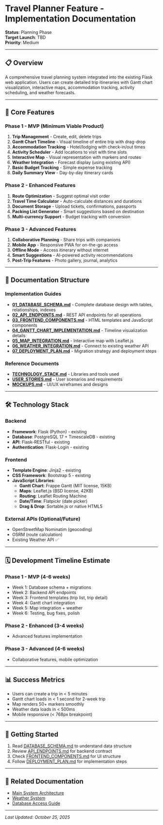 # Travel Planner Feature - Implementation Documentation

**Status**: Planning Phase  
**Target Launch**: TBD  
**Priority**: Medium

---

## 📋 Overview

A comprehensive travel planning system integrated into the existing Flask web application. Users can create detailed trip itineraries with Gantt chart visualization, interactive maps, accommodation tracking, activity scheduling, and weather forecasts.

---

## 🎯 Core Features

### Phase 1 - MVP (Minimum Viable Product)
1. **Trip Management** - Create, edit, delete trips
2. **Gantt Chart Timeline** - Visual timeline of entire trip with drag-drop
3. **Accommodation Tracking** - Hotel/lodging with check-in/out times
4. **Activity Scheduler** - Add locations to visit with time slots
5. **Interactive Map** - Visual representation with markers and routes
6. **Weather Integration** - Forecast display (using existing API)
7. **Basic Budget Tracking** - Simple expense tracking
8. **Daily Summary View** - Day-by-day itinerary cards

### Phase 2 - Enhanced Features
1. **Route Optimization** - Suggest optimal visit order
2. **Travel Time Calculator** - Auto-calculate distances and durations
3. **Document Storage** - Upload tickets, confirmations, passports
4. **Packing List Generator** - Smart suggestions based on destination
5. **Multi-currency Support** - Budget tracking with conversion

### Phase 3 - Advanced Features
1. **Collaborative Planning** - Share trips with companions
2. **Mobile App** - Responsive PWA for on-the-go access
3. **Offline Mode** - Access itinerary without internet
4. **Smart Suggestions** - AI-powered activity recommendations
5. **Post-Trip Features** - Photo gallery, journal, analytics

---

## 📁 Documentation Structure

### Implementation Guides

- **[01_DATABASE_SCHEMA.md](./01_DATABASE_SCHEMA.md)** - Complete database design with tables, relationships, indexes
- **[02_API_ENDPOINTS.md](./02_API_ENDPOINTS.md)** - REST API endpoints for all operations
- **[03_FRONTEND_COMPONENTS.md](./03_FRONTEND_COMPONENTS.md)** - HTML templates and JavaScript components
- **[04_GANTT_CHART_IMPLEMENTATION.md](./04_GANTT_CHART_IMPLEMENTATION.md)** - Timeline visualization details
- **[05_MAP_INTEGRATION.md](./05_MAP_INTEGRATION.md)** - Interactive map with Leaflet.js
- **[06_WEATHER_INTEGRATION.md](./06_WEATHER_INTEGRATION.md)** - Connect to existing weather API
- **[07_DEPLOYMENT_PLAN.md](./07_DEPLOYMENT_PLAN.md)** - Migration strategy and deployment steps

### Reference Documents

- **[TECHNOLOGY_STACK.md](./TECHNOLOGY_STACK.md)** - Libraries and tools used
- **[USER_STORIES.md](./USER_STORIES.md)** - User scenarios and requirements
- **[MOCKUPS.md](./MOCKUPS.md)** - UI/UX wireframes and designs

---

## 🛠️ Technology Stack

### Backend
- **Framework**: Flask (Python) - existing
- **Database**: PostgreSQL 17 + TimescaleDB - existing
- **API**: Flask-RESTful - existing
- **Authentication**: Flask-Login - existing

### Frontend
- **Template Engine**: Jinja2 - existing
- **CSS Framework**: Bootstrap 5 - existing
- **JavaScript Libraries**:
  - **Gantt Chart**: Frappe Gantt (MIT license, 15KB)
  - **Maps**: Leaflet.js (BSD license, 42KB)
  - **Routing**: Leaflet Routing Machine
  - **Date/Time**: Flatpickr (date picker)
  - **Drag & Drop**: Sortable.js or native HTML5

### External APIs (Optional/Future)
- OpenStreetMap Nominatim (geocoding)
- OSRM (route calculation)
- Existing Weather API ✅

---

## 🗓️ Development Timeline Estimate

### Phase 1 - MVP (4-6 weeks)
- Week 1: Database schema + migrations
- Week 2: Backend API endpoints
- Week 3: Frontend templates (trip list, trip detail)
- Week 4: Gantt chart integration
- Week 5: Map integration + weather
- Week 6: Testing, bug fixes, polish

### Phase 2 - Enhanced (3-4 weeks)
- Advanced features implementation

### Phase 3 - Advanced (4-6 weeks)
- Collaborative features, mobile optimization

---

## 📊 Success Metrics

- Users can create a trip in < 5 minutes
- Gantt chart loads in < 1 second for 2-week trip
- Map renders 50+ markers smoothly
- Weather data loads in < 500ms
- Mobile responsive (< 768px breakpoint)

---

## 🚀 Getting Started

1. Read [DATABASE_SCHEMA.md](./01_DATABASE_SCHEMA.md) to understand data structure
2. Review [API_ENDPOINTS.md](./02_API_ENDPOINTS.md) for backend contract
3. Check [FRONTEND_COMPONENTS.md](./03_FRONTEND_COMPONENTS.md) for UI structure
4. Follow [DEPLOYMENT_PLAN.md](./07_DEPLOYMENT_PLAN.md) for implementation steps

---

## 🔗 Related Documentation

- [Main System Architecture](../architecture/ARCHITECTURE.md)
- [Weather System](../../WEATHER_SYSTEM_README.md)
- [Database Access Guide](../guides/DATABASE.md)

---

*Last Updated: October 25, 2025*
